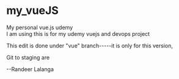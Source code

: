 # my_vueJS
My personal vue.js udemy<br>
I am using this is for my udemy vuejs and devops project <br>

This edit is done under "vue" branch-----it is only for this version,<br>

Git to staging are

--Randeer Lalanga